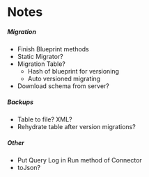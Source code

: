 # Notes

##### Migration

- Finish Blueprint methods
- Static Migrator?
- Migration Table?
  - Hash of blueprint for versioning
  - Auto versioned migrating
- Download schema from server?

##### Backups

- Table to file? XML?
- Rehydrate table after version migrations?

##### Other

- Put Query Log in Run method of Connector
- toJson?